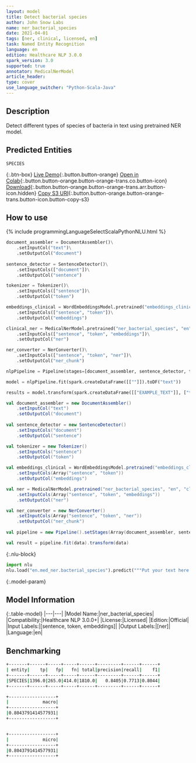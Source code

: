 ```yaml
---
layout: model
title: Detect bacterial species
author: John Snow Labs
name: ner_bacterial_species
date: 2021-04-01
tags: [ner, clinical, licensed, en]
task: Named Entity Recognition
language: en
edition: Healthcare NLP 3.0.0
spark_version: 3.0
supported: true
annotator: MedicalNerModel
article_header:
type: cover
use_language_switcher: "Python-Scala-Java"
---
```


## Description

Detect different types of species of bacteria in text using pretrained NER model.

## Predicted Entities

`SPECIES`

{:.btn-box}
[Live Demo](https://demo.johnsnowlabs.com/healthcare/NER_BACTERIAL_SPECIES/){:.button.button-orange}
[Open in Colab](https://colab.research.google.com/github/JohnSnowLabs/spark-nlp-workshop/blob/master/tutorials/Certification_Trainings/Healthcare/1.Clinical_Named_Entity_Recognition_Model.ipynb){:.button.button-orange.button-orange-trans.co.button-icon}
[Download](https://s3.amazonaws.com/auxdata.johnsnowlabs.com/clinical/models/ner_bacterial_species_en_3.0.0_3.0_1617260641415.zip){:.button.button-orange.button-orange-trans.arr.button-icon.hidden}
[Copy S3 URI](s3://auxdata.johnsnowlabs.com/clinical/models/ner_bacterial_species_en_3.0.0_3.0_1617260641415.zip){:.button.button-orange.button-orange-trans.button-icon.button-copy-s3}

## How to use



<div class="tabs-box" markdown="1">
{% include programmingLanguageSelectScalaPythonNLU.html %}

```python
document_assembler = DocumentAssembler()\
    .setInputCol("text")\
    .setOutputCol("document")
         
sentence_detector = SentenceDetector()\
    .setInputCols(["document"])\
    .setOutputCol("sentence")

tokenizer = Tokenizer()\
    .setInputCols(["sentence"])\
    .setOutputCol("token")

embeddings_clinical = WordEmbeddingsModel.pretrained("embeddings_clinical", "en", "clinical/models")\
    .setInputCols(["sentence", "token"])\
    .setOutputCol("embeddings")

clinical_ner = MedicalNerModel.pretrained("ner_bacterial_species", "en", "clinical/models")\
    .setInputCols(["sentence", "token", "embeddings"])\
    .setOutputCol("ner")

ner_converter = NerConverter()\
 	.setInputCols(["sentence", "token", "ner"])\
 	.setOutputCol("ner_chunk")

nlpPipeline = Pipeline(stages=[document_assembler, sentence_detector, tokenizer, embeddings_clinical, clinical_ner, ner_converter])

model = nlpPipeline.fit(spark.createDataFrame([[""]]).toDF("text"))

results = model.transform(spark.createDataFrame([["EXAMPLE_TEXT"]], ["text"]))
```
```scala
val document_assembler = new DocumentAssembler()
    .setInputCol("text")
    .setOutputCol("document")
         
val sentence_detector = new SentenceDetector()
    .setInputCols("document")
    .setOutputCol("sentence")

val tokenizer = new Tokenizer()
    .setInputCols("sentence")
    .setOutputCol("token")

val embeddings_clinical = WordEmbeddingsModel.pretrained("embeddings_clinical", "en", "clinical/models")
    .setInputCols(Array("sentence", "token"))
    .setOutputCol("embeddings")

val ner = MedicalNerModel.pretrained("ner_bacterial_species", "en", "clinical/models")
    .setInputCols(Array("sentence", "token", "embeddings"))
    .setOutputCol("ner")

val ner_converter = new NerConverter()
 	.setInputCols(Array("sentence", "token", "ner"))
 	.setOutputCol("ner_chunk")
    
val pipeline = new Pipeline().setStages(Array(document_assembler, sentence_detector, tokenizer, embeddings_clinical, ner, ner_converter))

val result = pipeline.fit(data).transform(data)
```


{:.nlu-block}
```python
import nlu
nlu.load("en.med_ner.bacterial_species").predict("""Put your text here.""")
```

</div>

{:.model-param}
## Model Information

{:.table-model}
|---|---|
|Model Name:|ner_bacterial_species|
|Compatibility:|Healthcare NLP 3.0.0+|
|License:|Licensed|
|Edition:|Official|
|Input Labels:|[sentence, token, embeddings]|
|Output Labels:|[ner]|
|Language:|en|


## Benchmarking
```bash
+-------+------+-----+-----+------+---------+------+------+
| entity|    tp|   fp|   fn| total|precision|recall|    f1|
+-------+------+-----+-----+------+---------+------+------+
|SPECIES|1396.0|265.0|414.0|1810.0|   0.8405|0.7713|0.8044|
+-------+------+-----+-----+------+---------+------+------+

+------------------+
|             macro|
+------------------+
|0.8043791414577931|
+------------------+


+------------------+
|             micro|
+------------------+
|0.8043791414577931|
+------------------+
```